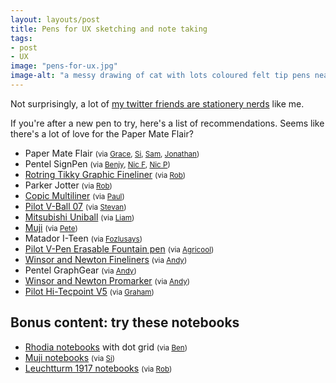 ```yaml
---
layout: layouts/post
title: Pens for UX sketching and note taking
tags:
- post
- UX
image: "pens-for-ux.jpg"
image-alt: "a messy drawing of cat with lots coloured felt tip pens nearby"
---
```


Not surprisingly, a lot of [my twitter friends are stationery nerds](https://twitter.com/benjystanton/status/1220305829213151235) like me.

If you're after a new pen to try, here's a list of recommendations. Seems like there's a lot of love for the Paper Mate Flair?

- Paper Mate Flair <small>(via [Grace](https://twitter.com/graceellins), [Si](https://twitter.com/MyGuySi), [Sam](https://twitter.com/SamHallWales), [Jonathan](https://twitter.com/jopkins))</small>
- Pentel SignPen <small> 
(via [Benjy](https://twitter.com/benjystanton), [Nic F](https://twitter.com/chameleonic), [Nic P](https://twitter.com/nicprice))</small>
- [Rotring Tikky Graphic Fineliner](https://www.rotring.com/uk/fineliner-pen/154-tikky-graphic-fineliner-3501170814734.html) <small>(via [Rob](https://twitter.com/whitingx))</small>
- Parker Jotter <small>(via [Rob](https://twitter.com/whitingx))</small>
- [Copic Multiliner](https://www.copic-shop.co.uk/copic-multiliner-sp-pens/) <small>(via [Paul](https://twitter.com/paulmsmith))</small>
- [Pilot V-Ball 07](https://www.pilotpen.co.uk/en/v-ball-07-medium-tip.html) <small>(via [Stevan](https://twitter.com/stevanbarry))</small>
- [Mitsubishi Uniball](https://uniball.co.uk/) <small>(via [Liam](https://twitter.com/liammcmurray))</small>
- [Muji](https://www.mujionline.eu/uk/) <small>(via [Pete](https://twitter.com/peterjobes))</small>
- Matador I-Teen <small>(via [Fozlusays](https://twitter.com/FozluSays))</small>
- [Pilot V-Pen Erasable Fountain pen](https://www.pilotpen.co.uk/en/v-pen-erasable-medium-nib.html) <small>(via [Agricool](https://twitter.com/agriculios))</small>
- [Winsor and Newton Fineliners](https://www.winsornewton.com/uk/shop/graphic-markers/fineliners) <small>(via [Andy](https://twitter.com/aw_jones))</small>
- Pentel GraphGear <small>(via [Andy](https://twitter.com/aw_jones))</small>
- [Winsor and Newton Promarker](https://www.winsornewton.com/uk/shop/graphic-markers/promarker) <small>(via [Andy](https://twitter.com/aw_jones))</small>
- [Pilot Hi-Tecpoint V5](https://www.pilotpen.co.uk/en/hi-tecpoint-v5-fine-tip.html) <small>(via [Graham](https://twitter.com/gramatter))</small>



## Bonus content: try these notebooks 
- [Rhodia notebooks](https://rhodiapads.com/) with dot grid <small>(via [Ben](https://twitter.com/wiredimage))</small>
- [Muji notebooks](https://www.muji.eu/pages/online.asp?Sec=12) <small>(via [Si](https://twitter.com/MyGuySi))</small>
- [Leuchtturm 1917 notebooks](https://www.leuchtturm1917.co.uk/notebook-medium-a5-softcover-123-numbered-pages.html) <small>(via [Rob](https://twitter.com/whitingx))</small>


